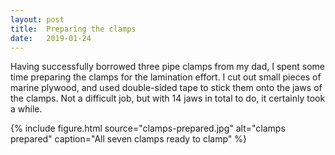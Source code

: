 ```yaml
---
layout: post
title:  Preparing the clamps
date:   2019-01-24
---
```


Having successfully borrowed three pipe clamps from my dad, I spent some time
preparing the clamps for the lamination effort.  I cut out small pieces of
marine plywood, and used double-sided tape to stick them onto the jaws of the
clamps.  Not a difficult job, but with 14 jaws in total to do, it certainly
took a while.

{% include figure.html source="clamps-prepared.jpg" alt="clamps prepared" caption="All seven clamps ready to clamp" %}

